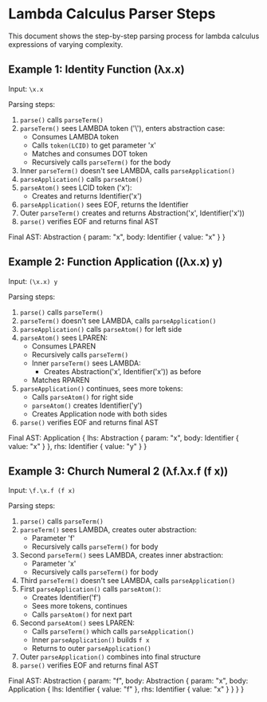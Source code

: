 # Lambda Calculus Parser Steps

This document shows the step-by-step parsing process for lambda calculus expressions of varying complexity.

## Example 1: Identity Function (λx.x)

Input: `\x.x`

Parsing steps:
1. `parse()` calls `parseTerm()`
2. `parseTerm()` sees LAMBDA token ('\\'), enters abstraction case:
   - Consumes LAMBDA token
   - Calls `token(LCID)` to get parameter 'x'
   - Matches and consumes DOT token
   - Recursively calls `parseTerm()` for the body
3. Inner `parseTerm()` doesn't see LAMBDA, calls `parseApplication()`
4. `parseApplication()` calls `parseAtom()`
5. `parseAtom()` sees LCID token ('x'):
   - Creates and returns Identifier('x')
6. `parseApplication()` sees EOF, returns the Identifier
7. Outer `parseTerm()` creates and returns Abstraction('x', Identifier('x'))
8. `parse()` verifies EOF and returns final AST

Final AST:
Abstraction {
    param: "x",
    body: Identifier {
        value: "x"
    }
}

## Example 2: Function Application ((λx.x) y)

Input: `(\x.x) y`

Parsing steps:
1. `parse()` calls `parseTerm()`
2. `parseTerm()` doesn't see LAMBDA, calls `parseApplication()`
3. `parseApplication()` calls `parseAtom()` for left side
4. `parseAtom()` sees LPAREN:
   - Consumes LPAREN
   - Recursively calls `parseTerm()`
   - Inner `parseTerm()` sees LAMBDA:
     * Creates Abstraction('x', Identifier('x')) as before
   - Matches RPAREN
5. `parseApplication()` continues, sees more tokens:
   - Calls `parseAtom()` for right side
   - `parseAtom()` creates Identifier('y')
   - Creates Application node with both sides
6. `parse()` verifies EOF and returns final AST

Final AST:
Application {
    lhs: Abstraction {
        param: "x",
        body: Identifier {
            value: "x"
        }
    },
    rhs: Identifier {
        value: "y"
    }
}

## Example 3: Church Numeral 2 (λf.λx.f (f x))

Input: `\f.\x.f (f x)`

Parsing steps:
1. `parse()` calls `parseTerm()`
2. `parseTerm()` sees LAMBDA, creates outer abstraction:
   - Parameter 'f'
   - Recursively calls `parseTerm()` for body
3. Second `parseTerm()` sees LAMBDA, creates inner abstraction:
   - Parameter 'x'
   - Recursively calls `parseTerm()` for body
4. Third `parseTerm()` doesn't see LAMBDA, calls `parseApplication()`
5. First `parseApplication()` calls `parseAtom()`:
   - Creates Identifier('f')
   - Sees more tokens, continues
   - Calls `parseAtom()` for next part
6. Second `parseAtom()` sees LPAREN:
   - Calls `parseTerm()` which calls `parseApplication()`
   - Inner `parseApplication()` builds `f x`
   - Returns to outer `parseApplication()`
7. Outer `parseApplication()` combines into final structure
8. `parse()` verifies EOF and returns final AST

Final AST:
Abstraction {
    param: "f",
    body: Abstraction {
        param: "x",
        body: Application {
            lhs: Identifier { value: "f" },
            rhs: Identifier { value: "x" }
        }
    }
}
